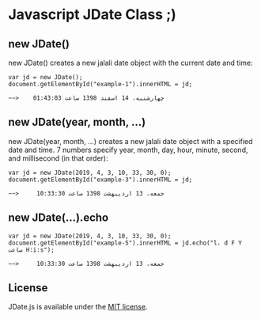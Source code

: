 # Javascript JDate Class ;)

## new JDate()

new JDate() creates a new jalali date object with the current date and time:

    var jd = new JDate();
    document.getElementById("example-1").innerHTML = jd;
    
    ~~>    چهارشنبه، 14 اسفند 1398 ساعت 01:43:03
    
## new JDate(year, month, ...)

new JDate(year, month, ...) creates a new jalali date object with a specified date and time.
7 numbers specify year, month, day, hour, minute, second, and millisecond (in that order):

    var jd = new JDate(2019, 4, 3, 10, 33, 30, 0);
    document.getElementById("example-3").innerHTML = jd;
    
    ~~>     جمعه، 13 اردیبهشت 1398 ساعت 10:33:30

## new JDate(...).echo

    var jd = new JDate(2019, 4, 3, 10, 33, 30, 0);
    document.getElementById("example-5").innerHTML = jd.echo("l، d F Y ساعت H:i:s");
    
    ~~>     جمعه، 13 اردیبهشت 1398 ساعت 10:33:30


## License

JDate.js is available under the [MIT license](https://opensource.org/licenses/MIT).
